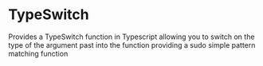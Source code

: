 # TypeSwitch
Provides a TypeSwitch function in Typescript allowing you to switch on the type of the argument past into the function providing a sudo simple pattern matching function
